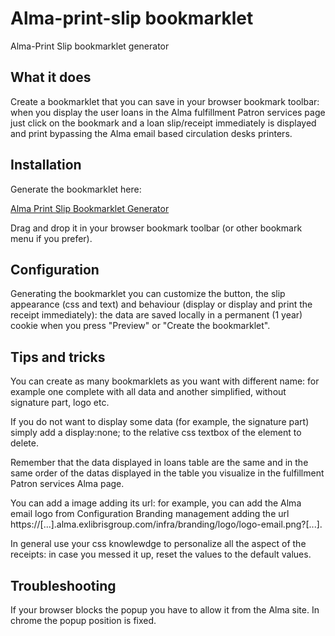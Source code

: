 # Alma-print-slip bookmarklet

Alma-Print Slip bookmarklet generator

## What it does

Create a bookmarklet that you can save in your browser bookmark toolbar: when you display the user loans in the Alma fulfillment Patron services page just click on the bookmark and a loan slip/receipt immediately is displayed and print bypassing the Alma email based circulation desks printers.

## Installation
Generate the bookmarklet here: 

[Alma Print Slip Bookmarklet Generator](https://bediniupi.github.io/Alma-Print-slip-bookmarklet/aps_configure_bookmarklet.html)

Drag and drop it in your browser bookmark toolbar (or other bookmark menu if you prefer).

## Configuration

Generating the bookmarklet you can customize the button, the slip appearance (css and text) and behaviour (display or display and print the receipt immediately): the data are saved locally in a permanent (1 year) cookie when you press "Preview" or "Create the bookmarklet".

## Tips and tricks

You can create as many bookmarklets as you want with different name: for example one complete with all data and another simplified, without signature part, logo etc. 

If you do not want to display some data (for example, the signature part) simply add a display:none; to the relative css textbox of the element to delete.

Remember that the data displayed in loans table are the same and in the same order of the datas displayed in the table you visualize in the fulfillment Patron services Alma page.

You can add a image adding its url: for example, you can add the Alma email logo from Configuration Branding management adding the url https://[...].alma.exlibrisgroup.com/infra/branding/logo/logo-email.png?[...].

In general use your css knowlewdge to personalize all the aspect of the receipts: in case you messed it up, reset the values to the default values.

## Troubleshooting

If your browser blocks the popup you have to allow it from the Alma site.
In chrome the popup position is fixed.



 

